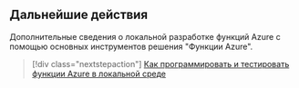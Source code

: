 ## <a name="next-steps"></a>Дальнейшие действия

Дополнительные сведения о локальной разработке функций Azure с помощью основных инструментов решения "Функции Azure".

> [!div class="nextstepaction"] 
> [Как программировать и тестировать функции Azure в локальной среде](../articles/azure-functions/functions-run-local.md)
